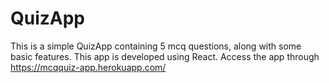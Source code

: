 # QuizApp
This is a simple QuizApp containing 5 mcq questions, along with some basic features. This app is developed using React. Access the app through https://mcqquiz-app.herokuapp.com/

